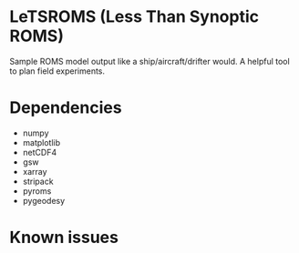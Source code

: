 # LeTSROMS (Less Than Synoptic ROMS)

Sample ROMS model output like a ship/aircraft/drifter would. A helpful tool to plan field experiments.

# Dependencies

+ numpy
+ matplotlib
+ netCDF4
+ gsw
+ xarray
+ stripack
+ pyroms
+ pygeodesy

# Known issues
